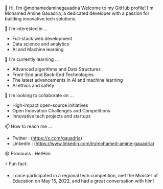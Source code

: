 👋  Hi, I’m @mohamedaminegauadria
Welcome to my GitHub profile!
  I'm Mohamed Amine Gauadria,
  a dedicated developer with a passion for building innovative tech solutions.

👀  I’m interested in  ...
  -  Full-stack web development
  -  Data science and analytics
  -  AI and Machine learning

🌱  I’m currently learning  ...
  -  Advanced algorithms and Data Structures
  -  Front-End and Back-End Technologies
  -  The latest advancements in AI and machine learning
  -  AI ethics and safety

💞️  I’m looking to collaborate on  ...
  -  High-impact open-source initiatives
  -  Open Innovation Challenges and Competitions
  -  Innovative tech projects and startups

📫  How to reach me  ...
  -  Twitter  :  (https://x.com/gauadria)
  -  LinkedIn  :  (https://www.linkedin.com/in/mohamed-amine-gauadria)

😄  Pronouns  :  He/Him

⚡ Fun fact:
  -  I once participated in a regional tech competition, met the Minister of Education on May 15, 2022, and had a great conversation with him!

